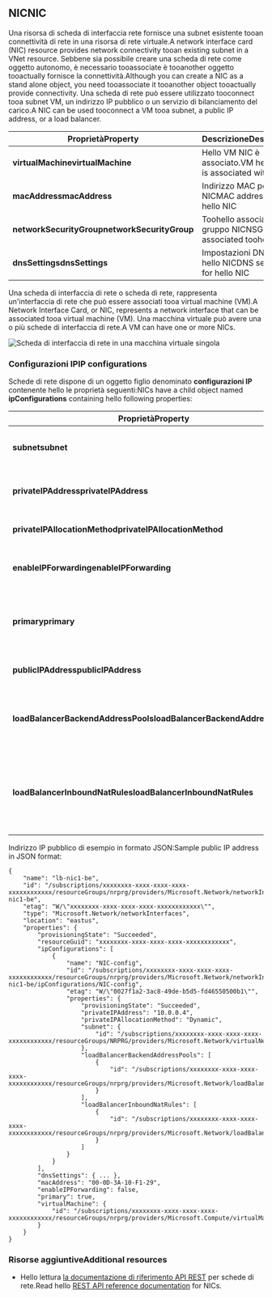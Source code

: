 ## <a name="nic"></a><span data-ttu-id="ba36f-101">NIC</span><span class="sxs-lookup"><span data-stu-id="ba36f-101">NIC</span></span>
<span data-ttu-id="ba36f-102">Una risorsa di scheda di interfaccia rete fornisce una subnet esistente tooan connettività di rete in una risorsa di rete virtuale.</span><span class="sxs-lookup"><span data-stu-id="ba36f-102">A network interface card (NIC) resource provides network connectivity tooan existing subnet in a VNet resource.</span></span> <span data-ttu-id="ba36f-103">Sebbene sia possibile creare una scheda di rete come oggetto autonomo, è necessario tooassociate è tooanother oggetto tooactually fornisce la connettività.</span><span class="sxs-lookup"><span data-stu-id="ba36f-103">Although you can create a NIC as a stand alone object, you need tooassociate it tooanother object tooactually provide connectivity.</span></span> <span data-ttu-id="ba36f-104">Una scheda di rete può essere utilizzato tooconnect tooa subnet VM, un indirizzo IP pubblico o un servizio di bilanciamento del carico.</span><span class="sxs-lookup"><span data-stu-id="ba36f-104">A NIC can be used tooconnect a VM tooa subnet, a public IP address, or a load balancer.</span></span>  

| <span data-ttu-id="ba36f-105">Proprietà</span><span class="sxs-lookup"><span data-stu-id="ba36f-105">Property</span></span> | <span data-ttu-id="ba36f-106">Descrizione</span><span class="sxs-lookup"><span data-stu-id="ba36f-106">Description</span></span> | <span data-ttu-id="ba36f-107">Valori di esempio</span><span class="sxs-lookup"><span data-stu-id="ba36f-107">Sample values</span></span> |
| --- | --- | --- |
| <span data-ttu-id="ba36f-108">**virtualMachine**</span><span class="sxs-lookup"><span data-stu-id="ba36f-108">**virtualMachine**</span></span> |<span data-ttu-id="ba36f-109">Hello VM NIC è associato.</span><span class="sxs-lookup"><span data-stu-id="ba36f-109">VM hello NIC is associated with.</span></span> |<span data-ttu-id="ba36f-110">/subscriptions/{guid}/../Microsoft.Compute/virtualMachines/vm1</span><span class="sxs-lookup"><span data-stu-id="ba36f-110">/subscriptions/{guid}/../Microsoft.Compute/virtualMachines/vm1</span></span> |
| <span data-ttu-id="ba36f-111">**macAddress**</span><span class="sxs-lookup"><span data-stu-id="ba36f-111">**macAddress**</span></span> |<span data-ttu-id="ba36f-112">Indirizzo MAC per hello NIC</span><span class="sxs-lookup"><span data-stu-id="ba36f-112">MAC address for hello NIC</span></span> |<span data-ttu-id="ba36f-113">qualsiasi valore compreso tra 4 e 30.</span><span class="sxs-lookup"><span data-stu-id="ba36f-113">any value between 4 and 30</span></span> |
| <span data-ttu-id="ba36f-114">**networkSecurityGroup**</span><span class="sxs-lookup"><span data-stu-id="ba36f-114">**networkSecurityGroup**</span></span> |<span data-ttu-id="ba36f-115">Toohello associata gruppo NIC</span><span class="sxs-lookup"><span data-stu-id="ba36f-115">NSG associated toohello NIC</span></span> |<span data-ttu-id="ba36f-116">/subscriptions/{guid}/../Microsoft.Network/networkSecurityGroups/myNSG1</span><span class="sxs-lookup"><span data-stu-id="ba36f-116">/subscriptions/{guid}/../Microsoft.Network/networkSecurityGroups/myNSG1</span></span> |
| <span data-ttu-id="ba36f-117">**dnsSettings**</span><span class="sxs-lookup"><span data-stu-id="ba36f-117">**dnsSettings**</span></span> |<span data-ttu-id="ba36f-118">Impostazioni DNS per hello NIC</span><span class="sxs-lookup"><span data-stu-id="ba36f-118">DNS settings for hello NIC</span></span> |<span data-ttu-id="ba36f-119">vedere [PIP](#Public-IP-address)</span><span class="sxs-lookup"><span data-stu-id="ba36f-119">see [PIP](#Public-IP-address)</span></span> |

<span data-ttu-id="ba36f-120">Una scheda di interfaccia di rete o scheda di rete, rappresenta un'interfaccia di rete che può essere associati tooa virtual machine (VM).</span><span class="sxs-lookup"><span data-stu-id="ba36f-120">A Network Interface Card, or NIC, represents a network interface that can be associated tooa virtual machine (VM).</span></span> <span data-ttu-id="ba36f-121">Una macchina virtuale può avere una o più schede di interfaccia di rete.</span><span class="sxs-lookup"><span data-stu-id="ba36f-121">A VM can have one or more NICs.</span></span>

![Scheda di interfaccia di rete in una macchina virtuale singola](./media/resource-groups-networking/Figure3.png)

### <a name="ip-configurations"></a><span data-ttu-id="ba36f-123">Configurazioni IP</span><span class="sxs-lookup"><span data-stu-id="ba36f-123">IP configurations</span></span>
<span data-ttu-id="ba36f-124">Schede di rete dispone di un oggetto figlio denominato **configurazioni IP** contenente hello le proprietà seguenti:</span><span class="sxs-lookup"><span data-stu-id="ba36f-124">NICs have a child object named **ipConfigurations** containing hello following properties:</span></span>

| <span data-ttu-id="ba36f-125">Proprietà</span><span class="sxs-lookup"><span data-stu-id="ba36f-125">Property</span></span> | <span data-ttu-id="ba36f-126">Descrizione</span><span class="sxs-lookup"><span data-stu-id="ba36f-126">Description</span></span> | <span data-ttu-id="ba36f-127">Valori di esempio</span><span class="sxs-lookup"><span data-stu-id="ba36f-127">Sample values</span></span> |
| --- | --- | --- |
| <span data-ttu-id="ba36f-128">**subnet**</span><span class="sxs-lookup"><span data-stu-id="ba36f-128">**subnet**</span></span> |<span data-ttu-id="ba36f-129">Hello subnet scheda di rete è connessa a.</span><span class="sxs-lookup"><span data-stu-id="ba36f-129">Subnet hello NIC is onnected to.</span></span> |<span data-ttu-id="ba36f-130">/Subscriptions/{GUID}/../microsoft.Network/virtualNetworks/myvnet1/Subnets/mysub1</span><span class="sxs-lookup"><span data-stu-id="ba36f-130">/subscriptions/{guid}/../Microsoft.Network/virtualNetworks/myvnet1/subnets/mysub1</span></span> |
| <span data-ttu-id="ba36f-131">**privateIPAddress**</span><span class="sxs-lookup"><span data-stu-id="ba36f-131">**privateIPAddress**</span></span> |<span data-ttu-id="ba36f-132">Indirizzo IP per subnet hello Ciao NIC</span><span class="sxs-lookup"><span data-stu-id="ba36f-132">IP address for hello NIC in hello subnet</span></span> |<span data-ttu-id="ba36f-133">10.0.0.8</span><span class="sxs-lookup"><span data-stu-id="ba36f-133">10.0.0.8</span></span> |
| <span data-ttu-id="ba36f-134">**privateIPAllocationMethod**</span><span class="sxs-lookup"><span data-stu-id="ba36f-134">**privateIPAllocationMethod**</span></span> |<span data-ttu-id="ba36f-135">Metodo di allocazione degli indirizzi IP</span><span class="sxs-lookup"><span data-stu-id="ba36f-135">IP allocation method</span></span> |<span data-ttu-id="ba36f-136">Dinamico o statico</span><span class="sxs-lookup"><span data-stu-id="ba36f-136">Dynamic or Static</span></span> |
| <span data-ttu-id="ba36f-137">**enableIPForwarding**</span><span class="sxs-lookup"><span data-stu-id="ba36f-137">**enableIPForwarding**</span></span> |<span data-ttu-id="ba36f-138">Se è possibile utilizzare per il routing hello NIC</span><span class="sxs-lookup"><span data-stu-id="ba36f-138">Whether hello NIC can be used for routing</span></span> |<span data-ttu-id="ba36f-139">true o false</span><span class="sxs-lookup"><span data-stu-id="ba36f-139">true or false</span></span> |
| <span data-ttu-id="ba36f-140">**primary**</span><span class="sxs-lookup"><span data-stu-id="ba36f-140">**primary**</span></span> |<span data-ttu-id="ba36f-141">Se è hello NIC hello schede di rete primaria per hello VM</span><span class="sxs-lookup"><span data-stu-id="ba36f-141">Whether hello NIC is hello primary NIC for hello VM</span></span> |<span data-ttu-id="ba36f-142">true o false</span><span class="sxs-lookup"><span data-stu-id="ba36f-142">true or false</span></span> |
| <span data-ttu-id="ba36f-143">**publicIPAddress**</span><span class="sxs-lookup"><span data-stu-id="ba36f-143">**publicIPAddress**</span></span> |<span data-ttu-id="ba36f-144">PIP associato hello NIC</span><span class="sxs-lookup"><span data-stu-id="ba36f-144">PIP associated with hello NIC</span></span> |<span data-ttu-id="ba36f-145">vedere [Impostazioni DNS](#DNS-settings)</span><span class="sxs-lookup"><span data-stu-id="ba36f-145">see [DNS Settings](#DNS-settings)</span></span> |
| <span data-ttu-id="ba36f-146">**loadBalancerBackendAddressPools**</span><span class="sxs-lookup"><span data-stu-id="ba36f-146">**loadBalancerBackendAddressPools**</span></span> |<span data-ttu-id="ba36f-147">Eseguire il backup hello pool di indirizzi fine A che NIC è associata</span><span class="sxs-lookup"><span data-stu-id="ba36f-147">Back end address pools hello NIC is associated with</span></span> | |
| <span data-ttu-id="ba36f-148">**loadBalancerInboundNatRules**</span><span class="sxs-lookup"><span data-stu-id="ba36f-148">**loadBalancerInboundNatRules**</span></span> |<span data-ttu-id="ba36f-149">Connessioni in entrata hello regole NAT bilanciamento di carico A che NIC è associata</span><span class="sxs-lookup"><span data-stu-id="ba36f-149">Inbound load balancer NAT rules hello NIC is associated with</span></span> | |

<span data-ttu-id="ba36f-150">Indirizzo IP pubblico di esempio in formato JSON:</span><span class="sxs-lookup"><span data-stu-id="ba36f-150">Sample public IP address in JSON format:</span></span>

    {
        "name": "lb-nic1-be",
        "id": "/subscriptions/xxxxxxxx-xxxx-xxxx-xxxx-xxxxxxxxxxxx/resourceGroups/nrprg/providers/Microsoft.Network/networkInterfaces/lb-nic1-be",
        "etag": "W/\"xxxxxxxx-xxxx-xxxx-xxxx-xxxxxxxxxxxx\"",
        "type": "Microsoft.Network/networkInterfaces",
        "location": "eastus",
        "properties": {
            "provisioningState": "Succeeded",
            "resourceGuid": "xxxxxxxx-xxxx-xxxx-xxxx-xxxxxxxxxxxx",
            "ipConfigurations": [
                {
                    "name": "NIC-config",
                    "id": "/subscriptions/xxxxxxxx-xxxx-xxxx-xxxx-xxxxxxxxxxxx/resourceGroups/nrprg/providers/Microsoft.Network/networkInterfaces/lb-nic1-be/ipConfigurations/NIC-config",
                    "etag": "W/\"0027f1a2-3ac8-49de-b5d5-fd46550500b1\"",
                    "properties": {
                        "provisioningState": "Succeeded",
                        "privateIPAddress": "10.0.0.4",
                        "privateIPAllocationMethod": "Dynamic",
                        "subnet": {
                            "id": "/subscriptions/xxxxxxxx-xxxx-xxxx-xxxx-xxxxxxxxxxxx/resourceGroups/NRPRG/providers/Microsoft.Network/virtualNetworks/NRPVnet/subnets/NRPVnetSubnet"
                        },
                        "loadBalancerBackendAddressPools": [
                            {
                                "id": "/subscriptions/xxxxxxxx-xxxx-xxxx-xxxx-xxxxxxxxxxxx/resourceGroups/nrprg/providers/Microsoft.Network/loadBalancers/nrplb/backendAddressPools/NRPbackendpool"
                            }
                        ],
                        "loadBalancerInboundNatRules": [
                            {
                                "id": "/subscriptions/xxxxxxxx-xxxx-xxxx-xxxx-xxxxxxxxxxxx/resourceGroups/nrprg/providers/Microsoft.Network/loadBalancers/nrplb/inboundNatRules/rdp1"
                            }
                        ]
                    }
                }
            ],
            "dnsSettings": { ... },
            "macAddress": "00-0D-3A-10-F1-29",
            "enableIPForwarding": false,
            "primary": true,
            "virtualMachine": {
                "id": "/subscriptions/xxxxxxxx-xxxx-xxxx-xxxx-xxxxxxxxxxxx/resourceGroups/nrprg/providers/Microsoft.Compute/virtualMachines/web1"
            }
        }
    }

### <a name="additional-resources"></a><span data-ttu-id="ba36f-151">Risorse aggiuntive</span><span class="sxs-lookup"><span data-stu-id="ba36f-151">Additional resources</span></span>
* <span data-ttu-id="ba36f-152">Hello lettura [la documentazione di riferimento API REST](https://msdn.microsoft.com/library/azure/mt163579.aspx) per schede di rete.</span><span class="sxs-lookup"><span data-stu-id="ba36f-152">Read hello [REST API reference documentation](https://msdn.microsoft.com/library/azure/mt163579.aspx) for NICs.</span></span>

